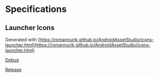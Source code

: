# Specifications


## Launcher Icons

Generated with [https://romannurik.github.io/AndroidAssetStudio/icons-launcher.html](https://romannurik.github.io/AndroidAssetStudio/icons-launcher.html)

[Debug](https://romannurik.github.io/AndroidAssetStudio/icons-launcher.html#foreground.type=text&foreground.text.text=3%203%205&foreground.space.trim=1&foreground.space.pad=0.3&foreColor=rgb(0%2C%200%2C%200)&backColor=rgb(255%2C%20238%2C%2088)&crop=0&backgroundShape=square&effects=score&name=ic_launcher)

[Release](https://romannurik.github.io/AndroidAssetStudio/icons-launcher.html#foreground.type=text&foreground.text.text=3%203%205&foreground.space.trim=1&foreground.space.pad=0.3&foreColor=rgb(255%2C%20255%2C%20255)&backColor=rgb(40%2C%2053%2C%20147)&crop=0&backgroundShape=square&effects=score&name=ic_launcher)
